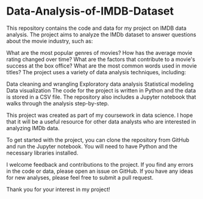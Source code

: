 # Data-Analysis-of-IMDB-Dataset
This repository contains the code and data for my project on IMDB data analysis. The project aims to analyze the IMDb dataset to answer questions about the movie industry, such as:

What are the most popular genres of movies? How has the average movie rating changed over time? What are the factors that contribute to a movie's success at the box office? What are the most common words used in movie titles? The project uses a variety of data analysis techniques, including:

Data cleaning and wrangling Exploratory data analysis Statistical modeling Data visualization The code for the project is written in Python and the data is stored in a CSV file. The repository also includes a Jupyter notebook that walks through the analysis step-by-step.

This project was created as part of my coursework in data science. I hope that it will be a useful resource for other data analysts who are interested in analyzing IMDb data.

To get started with the project, you can clone the repository from GitHub and run the Jupyter notebook. You will need to have Python and the necessary libraries installed.

I welcome feedback and contributions to the project. If you find any errors in the code or data, please open an issue on GitHub. If you have any ideas for new analyses, please feel free to submit a pull request.

Thank you for your interest in my project!
